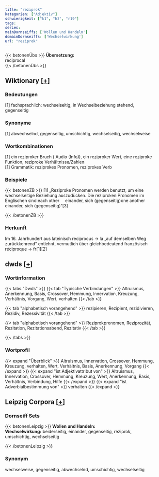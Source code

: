 ```yaml
---
title: "reziprok"
kategorien: ["Adjektiv"]
schwierigkeit: ["k1", "h3", "r19"]
tags:
series:
mainDornseiffs: ['Wollen und Handeln']
domainDornseiffs: ['Wechselwirkung']
url: "reziprok"
---
```


{{< betonenÜbs >}}
**Übersetzung:**  
reciprocal  
{{< /betonenÜbs >}}

## Wiktionary [[+](https://de.wiktionary.org/wiki/reziprok)]

### Bedeutungen
[1] fachsprachlich: wechselseitig, in Wechselbeziehung stehend, gegenseitig  

### Synonyme
[1] abwechselnd, gegenseitig, umschichtig, wechselseitig, wechselweise  

### Wortkombinationen
[1] ein reziproker Bruch ( Audio (Info)), ein reziproker Wert, eine  reziproke Funktion, reziproke Verhältnisse/Zahlen  
[1] Grammatik: reziprokes Pronomen, reziprokes Verb  

### Beispiele
{{< betonenZB >}}
[1] „Reziproke Pronomen werden benutzt, um eine wechselseitige Beziehung auszudücken. Die reziproken Pronomen im Englischen sind:each other     einander, sich (gegenseitig)one another     einander, sich (gegenseitig)“[3]  

{{< /betonenZB >}}
### Herkunft
Im 16. Jahrhundert aus lateinisch reciprocus → la „auf demselben Weg zurückkehrend“ entlehnt, vermutlich über gleichbedeutend französisch réciproque → fr[1][2]  



## dwds [[+](https://www.dwds.de/wb/reziprok)]

### Wortinformation
{{< tabs "Dwds" >}}
{{< tab "Typische Verbindungen" >}}
Altruismus, Anerkennung, Basis, Crossover, Hemmung, Innervation, Kreuzung, Verhältnis, Vorgang, Wert, verhalten
{{< /tab >}}

{{< tab "alphabetisch vorangehend" >}}
rezipieren, Rezipient, rezidivieren, Rezidiv, Rezessivität
{{< /tab >}}

{{< tab "alphabetisch vorangehend" >}}
Reziprokpronomen, Reziprozität, Rezitation, Rezitationsabend, Rezitativ
{{< /tab >}}

{{< /tabs >}}

### Wortprofil
{{< expand "Überblick" >}} Altruismus, Innervation, Crossover, Hemmung, Kreuzung, verhalten, Wert, Verhältnis, Basis, Anerkennung, Vorgang {{< /expand >}}
{{< expand "ist Adjektivattribut von" >}} Altruismus, Innervation, Crossover, Hemmung, Kreuzung, Wert, Anerkennung, Basis, Verhältnis, Verbindung, Hilfe {{< /expand >}}
{{< expand "ist Adverbialbestimmung von" >}} verhalten {{< /expand >}}

## Leipzig Corpora [[+](https://corpora.uni-leipzig.de/en/res?word=reziprok&corpusId=deu_newscrawl-public_2018)]

### Dornseiff Sets
{{< betonenLeipzig >}}
**Wollen und Handeln:**  
**Wechselwirkung:** beiderseitig, einander, gegenseitig, reziprok, umschichtig, wechselseitig  

{{< /betonenLeipzig >}}

### Synonym
wechselweise, gegenseitig, abwechselnd, umschichtig, wechselseitig

